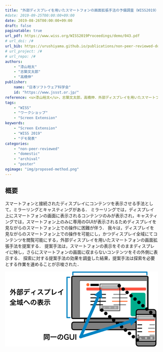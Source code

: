 ```yaml
---
title: "外部ディスプレイを用いたスマートフォンの画面拡張手法の予備調査（WISS2019）"
#date: 2019-09-25T00:00:00+09:00
date: 2019-08-26T00:00:00+09:00
draft: false
paginatable: true
url_pdf: https://www.wiss.org/WISS2019Proceedings/demo/043.pdf
# url_doi: /#
url_bib: https://urushiyama.github.io/publications/non-peer-reviewed-domestic-poster/wiss2019proceedings/assets/urushiyamaWISS2019demo.bib
# url_project: /#
# url_repo: /#
authors:
    - "漆山裕太"
    - "志築文太郎"
    - "高橋伸"
publisher:
    name: "日本ソフトウェア科学会"
    id: "https://www.jssst.or.jp/"
reference: <u>漆山裕太</u>，志築文太郎，高橋伸．外部ディスプレイを用いたスマートフォンの画面拡張手法の予備調査．第27回インタラクティブシステムとソフトウェアに関するワークショップ（WISS2019），日本ソフトウェア科学会，2019年9月，2 pages．
tags:
    - "WISS"
    - "ワークショップ"
    - "Screen Extension"
keywords:
    - "Screen Extension"
    - "WISS 2019"
    - "デモ発表"
categories:
    - "non-peer-reviewed"
    - "domestic"
    - "archival"
    - "poster"
ogimage: "img/proposed-method.png"
---
```


## 概要

スマートフォンと接続されたディスプレイにコンテンツを表示させる手法として，ミラーリングとキャスティングがある．
ミラーリングでは，ディスプレイ上にスマートフォンの画面に表示されるコンテンツのみが表示され，キャスティングでは，スマートフォン上のみに専用のGUIが表示されるためディスプレイを見ながらのスマートフォン上での操作に困難が伴う．
我々は，ディスプレイを見ながらのスマートフォン上での操作を可能にし，かつディスプレイ全域にてコンテンツを閲覧可能にする，外部ディスプレイを用いたスマートフォンの画面拡張手法を提案する．
提案手法は，スマートフォンの表示をそのままディスプレイに映し，さらにスマートフォンの画面に収まらないコンテンツをその外側に表示する．
探索に対する提案手法の効果を調査した結果，提案手法は探索を必要とする作業を速めることが示唆された．

<!--more-->

![提案手法の略図．](img/proposed-method.png)
